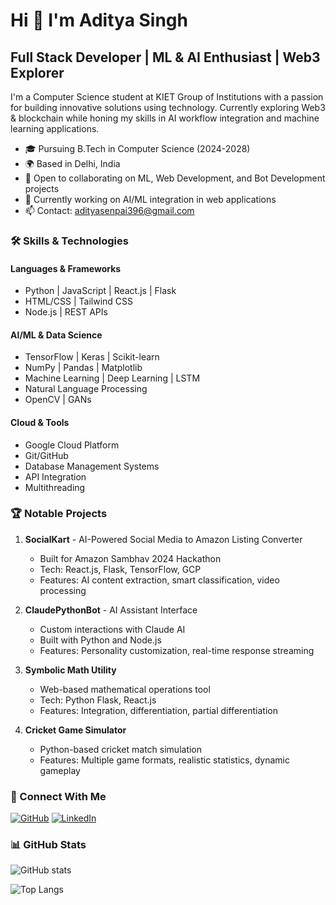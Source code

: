 # Hi 👋 I'm Aditya Singh

## Full Stack Developer | ML & AI Enthusiast | Web3 Explorer

I'm a Computer Science student at KIET Group of Institutions with a passion for building innovative solutions using technology. Currently exploring Web3 & blockchain while honing my skills in AI workflow integration and machine learning applications.

* 🎓 Pursuing B.Tech in Computer Science (2024-2028)
* 🌍 Based in Delhi, India
* 💼 Open to collaborating on ML, Web Development, and Bot Development projects
* 🚀 Currently working on AI/ML integration in web applications
* 📫 Contact: [adityasenpai396@gmail.com](mailto:adityasenpai396@gmail.com)

### 🛠️ Skills & Technologies

#### Languages & Frameworks
- Python | JavaScript | React.js | Flask
- HTML/CSS | Tailwind CSS
- Node.js | REST APIs

#### AI/ML & Data Science
- TensorFlow | Keras | Scikit-learn
- NumPy | Pandas | Matplotlib
- Machine Learning | Deep Learning | LSTM
- Natural Language Processing
- OpenCV | GANs

#### Cloud & Tools
- Google Cloud Platform
- Git/GitHub
- Database Management Systems
- API Integration
- Multithreading

### 🏆 Notable Projects

1. **SocialKart** - AI-Powered Social Media to Amazon Listing Converter
   - Built for Amazon Sambhav 2024 Hackathon
   - Tech: React.js, Flask, TensorFlow, GCP
   - Features: AI content extraction, smart classification, video processing

2. **ClaudePythonBot** - AI Assistant Interface
   - Custom interactions with Claude AI
   - Built with Python and Node.js
   - Features: Personality customization, real-time response streaming

3. **Symbolic Math Utility**
   - Web-based mathematical operations tool
   - Tech: Python Flask, React.js
   - Features: Integration, differentiation, partial differentiation

4. **Cricket Game Simulator**
   - Python-based cricket match simulation
   - Features: Multiple game formats, realistic statistics, dynamic gameplay

### 🔗 Connect With Me

[![GitHub](https://img.shields.io/badge/GitHub-100000?style=for-the-badge&logo=github&logoColor=white)](https://github.com/YusiferZendric)
[![LinkedIn](https://img.shields.io/badge/LinkedIn-0077B5?style=for-the-badge&logo=linkedin&logoColor=white)](https://www.linkedin.com/in/your-linkedin)

### 📊 GitHub Stats

![GitHub stats](https://github-readme-stats.vercel.app/api?username=YusiferZendric&show_icons=true&theme=radical)

![Top Langs](https://github-readme-stats.vercel.app/api/top-langs/?username=YusiferZendric&layout=compact&theme=radical)
